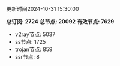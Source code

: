 更新时间2024-10-31 15:30:00

**总订阅: 2724**
**总节点: 20092**
**有效节点: 7629**
- v2ray节点: 5037
- ss节点: 1725
- trojan节点: 859
- ssr节点: 8
